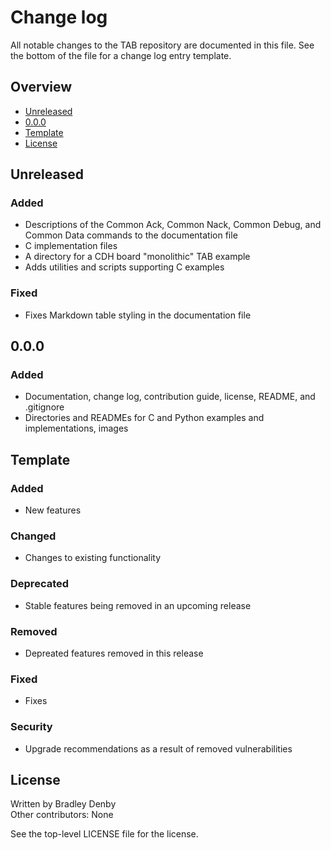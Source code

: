 # Change log

All notable changes to the TAB repository are documented in this file. See the
bottom of the file for a change log entry template.

## Overview

* [Unreleased](#unreleased)
* [0.0.0](#0.0.0)
* [Template](#template)
* [License](#license)

## <a name="unreleased"></a> Unreleased

### Added
* Descriptions of the Common Ack, Common Nack, Common Debug, and Common Data
  commands to the documentation file
* C implementation files
* A directory for a CDH board "monolithic" TAB example
* Adds utilities and scripts supporting C examples

### Fixed
* Fixes Markdown table styling in the documentation file

## <a name="0.0.0"></a> 0.0.0

### Added
* Documentation, change log, contribution guide, license, README, and .gitignore
* Directories and READMEs for C and Python examples and implementations, images

## <a name="template"></a> Template

### Added
* New features

### Changed
* Changes to existing functionality

### Deprecated
* Stable features being removed in an upcoming release

### Removed
* Depreated features removed in this release

### Fixed
* Fixes

### Security
* Upgrade recommendations as a result of removed vulnerabilities

## <a name="license"></a> License

Written by Bradley Denby  
Other contributors: None

See the top-level LICENSE file for the license.
